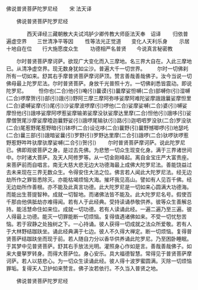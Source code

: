   佛说普贤菩萨陀罗尼经
　　宋 法天译




　　佛说普贤菩萨陀罗尼经

　　　　西天译经三藏朝散大夫试鸿胪少卿传教大师臣法天奉　诏译
　　归依普遍虚空界　　三世清净平等因
　　性等法光正觉道　　变化人天利乐身
　　示居十地自在位　　行大施愿度众生
　　功德相严名普贤　　今说真言秘密教

　　尔时普贤菩萨摩诃萨。欲现广大变化而入三摩地。名三界大自在。入此三摩地已。从清净虚空界。现无数身犹如尘沙。普遍大千一切世界。
　　尔时一切佛刹所有一切如来。舒其右手摩普贤菩萨摩诃萨顶。赞言善哉善哉佛子。汝今当说一切佛母最上陀罗尼法。尔时普贤菩萨。身放千光普照十方。一切佛刹悉皆震动。即说陀罗尼。
　　怛你也(二合)他(引)唵(引)曩谟(引)曩摩娑怛嚩(二合)部嚩你(引)湿嚩(二合)啰摩贺(引)部(引)誐(引)野阿三摩三摩阿弥哆娑摩阿难陀娑摩誐誐曩娑摩怛里(二合)婆嚩娑摩(引)尾(引)沙娑摩波啰摩(引)啰他(二合)娑摩娑嚩(二合)婆(引)嚩娑摩怛他(引)誐哆娑摩阿啰惹娑摩输弟娑摩没驮娑摩达里摩(二合)怛他(引)誐哆(引)娑摩僧贺尾沙摩娑摩曀迦曩野娑(引)誐啰尾输驮(引)路(引)迦呬呬罗没驮(二合)罗没驮(二合)尾惹野尾惹野暗(引)钵啰(二合)设讫哆(二合)曩野(引)曩野憾唧啰(引)地瑟吒(二合)曩三部(引)誐暗娑曩(引)罗野(引)罗野达里摩(二合引)誐啰(二合)驮啰驮啰惹野惹野吽吽驮摩驮摩娑嚩(二合引)贺(引)
　　尔时普贤菩萨摩诃萨。说此陀罗尼已。佛即观彼菩萨之身。是过去先佛。为悲慜一切众生现变化身。满于三界诸世间中。尔时诸大菩萨。及天人阿修罗等。从一切金刚峰起。离自金宝庄严大富贵座。来菩萨前而自唱言。南无大慈大悲无边大功德海最上成佛大陀罗尼法。善能饶益过去未来现在三界无数众生。令得安住大法之位。佛言若人闻此大陀罗尼法。经无边劫所作之罪皆悉除灭。亦能枯竭烦恼大海。摧坏我见高山。譬如有人见百千佛。经无边劫所作善根。亦不能及此真言功德。此大陀罗尼是一切如来心圆满大功德海。而能出生菩提智种。成就一切智地。而诸佛法皆不能及。此大陀罗尼名号。假使百千那由他俱胝劫亦难得闻。若有人于此经典。受持读诵恭敬供养。彼等众生善解总持。能活慧命住如来位。成就一切功德。若有人读诵此经。一遍二遍乃至三遍。彼人得最上功德。能灭一切罪能断一切烦恼。复得值遇诸佛如来。不受一切忧愁苦恼。若于寂静之处独树之下。一心持诵。彼人获得一切成就之法众所爱敬。若有人于大林野结跏趺坐。诵此经典满于七边。彼人不久得大禅定。断一切烦恼。复得普贤菩萨结跏趺坐而现于前。若人随自力分以香华供养诵此陀罗尼。乃至困卧睡眠。于其梦中见普贤菩萨。舒其右手放法光明。灌照身心作如是言。善哉善哉佛子。如来大曼拏罗转身。而得大菩萨位。身心安乐。具大福德智慧。常得见于普贤菩萨摩诃萨。若人以慈悲心。为一切众生读诵此经。彼人得十波罗蜜圆满。灭除一切烦恼罪垢。复得天人卫护如来赞言。佛子汝若依行。不久当入普贤之地。

　　佛说普贤菩萨陀罗尼经


